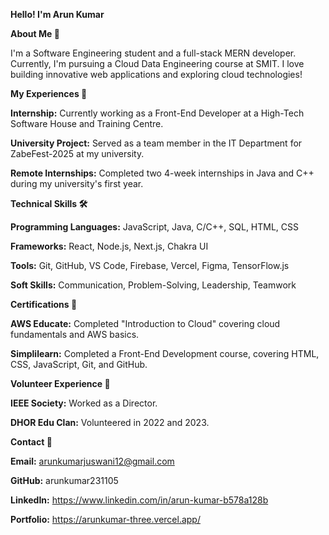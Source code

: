 **Hello! I'm Arun Kumar**

**About Me 👋**

I'm a Software Engineering student and a full-stack MERN developer. Currently, I'm pursuing a Cloud Data Engineering course at SMIT. I love building innovative web applications and exploring cloud technologies!

**My Experiences 🌟**

**Internship:** Currently working as a Front-End Developer at a High-Tech Software House and Training Centre.

**University Project:** Served as a team member in the IT Department for ZabeFest-2025 at my university.

**Remote Internships:** Completed two 4-week internships in Java and C++ during my university's first year.

**Technical Skills 🛠️**

**Programming Languages:** JavaScript, Java, C/C++, SQL, HTML, CSS

**Frameworks:** React, Node.js, Next.js, Chakra UI

**Tools:** Git, GitHub, VS Code, Firebase, Vercel, Figma, TensorFlow.js

**Soft Skills:** Communication, Problem-Solving, Leadership, Teamwork

**Certifications 📜**

**AWS Educate:** Completed "Introduction to Cloud" covering cloud fundamentals and AWS basics.

**Simplilearn:** Completed a Front-End Development course, covering HTML, CSS, JavaScript, Git, and GitHub.

**Volunteer Experience 🤝**

**IEEE Society:** Worked as a Director.

**DHOR Edu Clan:** Volunteered in 2022 and 2023.

**Contact 📧**

**Email:** arunkumarjuswani12@gmail.com 

**GitHub:** arunkumar231105

**LinkedIn:** https://www.linkedin.com/in/arun-kumar-b578a128b

**Portfolio:** https://arunkumar-three.vercel.app/


